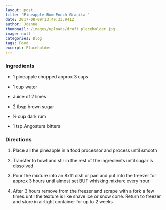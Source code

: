 ```yaml
---
layout: post
title: 'Pineapple Rum Punch Granita '
date: 2017-08-09T13:49:33.941Z
author: Joanne
thumbnail: /images/uploads/draft_placeholder.jpg
image: null
categories: Blog
tags: Food
excerpt: Placeholder
---
```

### Ingredients 

* 1 pineapple chopped approx 3 cups 

* 1 cup water 

* Juice of 2 limes 

* 2 tbsp brown sugar 

* &frac12; cup dark rum 

* 1 tsp Angostura bitters 

### Directions 

1. Place all the pineapple in a food processor and process until smooth 

1. Transfer to bowl and stir in the rest of the ingredients until sugar is dissolved

1. Pour the mixture into an 8x11 dish or pan and put into the freezer for approx 3 hours until almost set BUT whisking mixture every hour 

1. After 3 hours remove from the freezer and scrape with a fork a few times until the texture is like shave ice or snow cone. Return to freezer and store in airtight container for up to 2 weeks 

